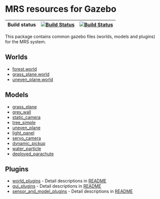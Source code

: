 # MRS resources for Gazebo

| Build status | [![Build Status](https://github.com/ctu-mrs/mrs_gazebo_common_resources/workflows/Melodic/badge.svg)](https://github.com/ctu-mrs/mrs_gazebo_common_resources/actions) | [![Build Status](https://github.com/ctu-mrs/mrs_gazebo_common_resources/workflows/Noetic/badge.svg)](https://github.com/ctu-mrs/mrs_gazebo_common_resources/actions) |
|--------------|---------------------------------------------------------------------------------------------------------------------------------------------------------------------------|------------------------------------------------------------------------------------------------------------------------------------------------------------------------------|

This package contains common gazebo files (worlds, models and plugins) for the MRS system.

## Worlds 
- [forest.world](worlds/forest.world) 
- [grass_plane.world](worlds/grass_plane.world) 
- [uneven_plane.world](worlds/uneven_plane.world) 

## Models
- [grass_plane](models/grass_plane) 
- [grey_wall](models/grey_wall) 
- [static_camera](models/static_camera) 
- [tree_simple](models/tree_simple) 
- [uneven_plane](models/uneven_plane) 
- [light_panel](models/light_panel) 
- [servo_camera](models/servo_camera) 
- [dynamic_pickup](models/dynamic_pickup) 
- [water_particle](models/water_particle)
- [deployed_parachute](models/deployed_parachute)

## Plugins
- [world_plugins](src/world_plugins) - Detail descriptions in [README](src/world_plugins/README.md)
- [gui_plugins](src/gui_plugins) - Detail descriptions in [README](src/gui_plugins/README.md)
- [sensor_and_model_plugins](src/sensor_and_model_plugins) - Detail descriptions in [README](src/sensor_and_model_plugins/README.md)
